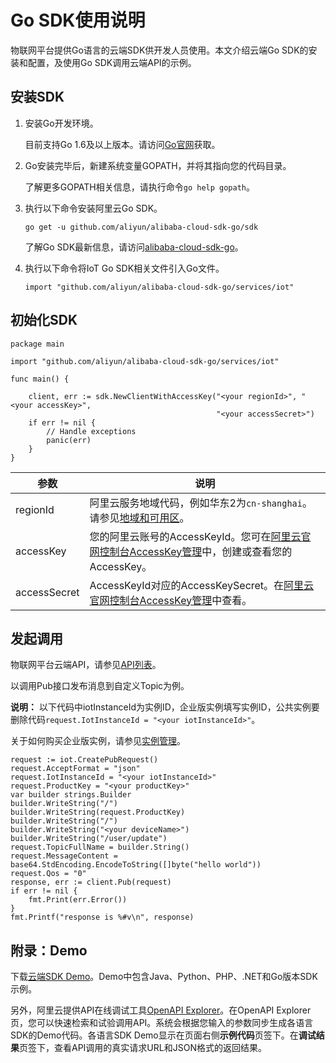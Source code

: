 # Go SDK使用说明

物联网平台提供Go语言的云端SDK供开发人员使用。本文介绍云端Go SDK的安装和配置，及使用Go SDK调用云端API的示例。

## 安装SDK

1.  安装Go开发环境。

    目前支持Go 1.6及以上版本。请访问[Go官网](https://golang.org/doc/install/source?spm=a2c4g.11186623.2.11.4c1dc4862n20n9)获取。

2.  Go安装完毕后，新建系统变量GOPATH，并将其指向您的代码目录。

    了解更多GOPATH相关信息，请执行命令`go help gopath`。

3.  执行以下命令安装阿里云Go SDK。

    ```
    go get -u github.com/aliyun/alibaba-cloud-sdk-go/sdk
    ```

    了解Go SDK最新信息，请访问[alibaba-cloud-sdk-go](https://github.com/aliyun/alibaba-cloud-sdk-go/tree/master)。

4.  执行以下命令将IoT Go SDK相关文件引入Go文件。

    ```
    import "github.com/aliyun/alibaba-cloud-sdk-go/services/iot"
    ```


## 初始化SDK

```
package main

import "github.com/aliyun/alibaba-cloud-sdk-go/services/iot"

func main() {

    client, err := sdk.NewClientWithAccessKey("<your regionId>", "<your accessKey>", 
                                              "<your accessSecret>")
    if err != nil {
        // Handle exceptions
        panic(err)
    }
}
```

|参数|说明|
|--|--|
|regionId|阿里云服务地域代码，例如华东2为`cn-shanghai`。请参见[地域和可用区]()。|
|accessKey|您的阿里云账号的AccessKeyId。您可在[阿里云官网控制台AccessKey管理](https://ak-console.aliyun.com)中，创建或查看您的AccessKey。|
|accessSecret|AccessKeyId对应的AccessKeySecret。在[阿里云官网控制台AccessKey管理](https://ak-console.aliyun.com)中查看。|

## 发起调用

物联网平台云端API，请参见[API列表](/cn.zh-CN/云端开发指南/云端API参考/API列表.md)。

以调用Pub接口发布消息到自定义Topic为例。

**说明：** 以下代码中iotInstanceId为实例ID，企业版实例填写实例ID，公共实例要删除代码`request.IotInstanceId = "<your iotInstanceId>"`。

关于如何购买企业版实例，请参见[实例管理](/cn.zh-CN/.md)。

```
request := iot.CreatePubRequest()
request.AcceptFormat = "json"
request.IotInstanceId = "<your iotInstanceId>"
request.ProductKey = "<your productKey>"
var builder strings.Builder
builder.WriteString("/")
builder.WriteString(request.ProductKey)
builder.WriteString("/")
builder.WriteString("<your deviceName>")
builder.WriteString("/user/update")
request.TopicFullName = builder.String()
request.MessageContent = base64.StdEncoding.EncodeToString([]byte("hello world"))
request.Qos = "0"
response, err := client.Pub(request)
if err != nil {
    fmt.Print(err.Error())
}
fmt.Printf("response is %#v\n", response)
```

## 附录：Demo

下载[云端SDK Demo](https://github.com/aliyun/iotx-api-demo)。Demo中包含Java、Python、PHP、.NET和Go版本SDK示例。

另外，阿里云提供API在线调试工具[OpenAPI Explorer](https://api.aliyun.com)。在OpenAPI Explorer页，您可以快速检索和试验调用API。系统会根据您输入的参数同步生成各语言SDK的Demo代码。各语言SDK Demo显示在页面右侧**示例代码**页签下。在**调试结果**页签下，查看API调用的真实请求URL和JSON格式的返回结果。


